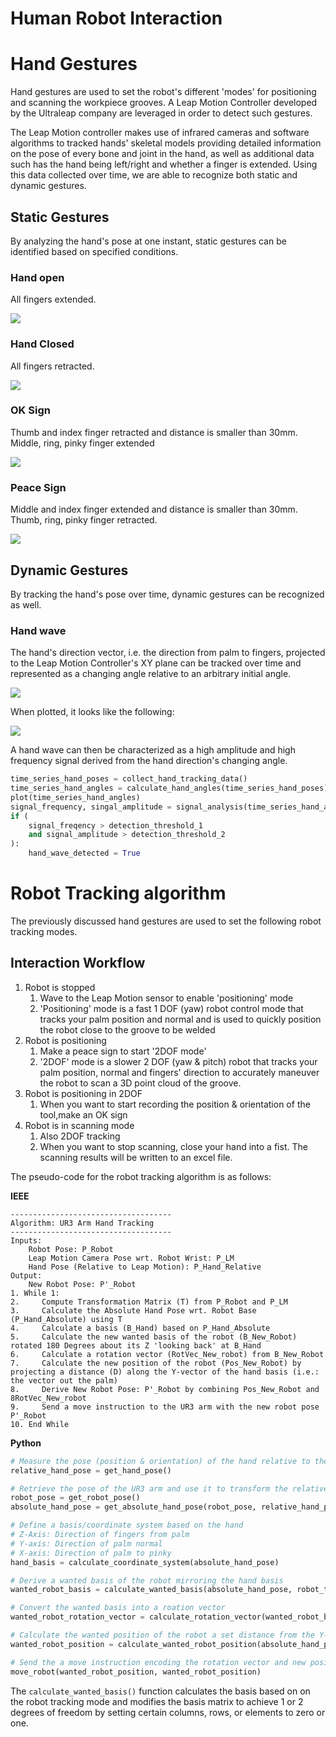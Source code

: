 # Human Robot Interaction

# Hand Gestures

Hand gestures are used to set the robot's different 'modes' for positioning and scanning the workpiece grooves. A Leap Motion Controller developed by the Ultraleap company are leveraged in order to detect such gestures.

The Leap Motion controller makes use of infrared cameras and software algorithms to tracked hands' skeletal models providing detailed information on the pose of every bone and joint in the hand, as well as additional data such has the hand being left/right and whether a finger is extended. Using this data collected over time, we are able to recognize both static and dynamic gestures. 

## Static Gestures

By analyzing the hand's pose at one instant, static gestures can be identified based on specified conditions.

### Hand open

All fingers extended.

![](gesture_open_hand.png)


### Hand Closed

All fingers retracted.

![](./gesture_closed_hand.png)


### OK Sign

Thumb and index finger retracted and distance is smaller than 30mm. Middle, ring, pinky finger extended

![](gesture_ok.png)


### Peace Sign

Middle and index finger extended and distance is smaller than 30mm. Thumb, ring, pinky finger retracted.

![](gesture_peace.png)

## Dynamic Gestures

By tracking the hand's pose over time, dynamic gestures can be recognized as well.

### Hand wave

The hand's direction vector, i.e. the direction from palm to fingers, projected to the Leap Motion Controller's XY plane can be tracked over time and represented as a changing angle relative to an arbitrary initial angle.

![](./hand_wave_diagram.png)

When plotted, it looks like the following:

![](Figure_1.png)

A hand wave can then be characterized as a high amplitude and high frequency signal derived from the hand direction's changing angle.

```python
time_series_hand_poses = collect_hand_tracking_data()
time_series_hand_angles = calculate_hand_angles(time_series_hand_poses)
plot(time_series_hand_angles)
signal_frequency, singal_amplitude = signal_analysis(time_series_hand_angles)
if (
    signal_freqency > detection_threshold_1
    and signal_amplitude > detection_threshold_2
):
    hand_wave_detected = True

```

# Robot Tracking algorithm

The previously discussed hand gestures are used to set the following robot tracking modes.

## Interaction Workflow

1. Robot is stopped
   1. Wave to the Leap Motion sensor to enable 'positioning' mode
   2. 'Positioning' mode is a fast 1 DOF (yaw) robot control mode that tracks your palm position and normal and is used to quickly position the robot close to the groove to be welded
2. Robot is positioning
   1. Make a peace sign to start '2DOF mode'
   2. '2DOF' mode is a slower 2 DOF (yaw & pitch) robot that tracks your palm position, normal and fingers' direction to accurately maneuver the robot to scan a 3D point cloud of the groove.
3. Robot is positioning in 2DOF
   1. When you want to start recording the position & orientation of the tool,make an OK sign
4. Robot is in scanning mode
   1. Also 2DOF tracking
   2. When you want to stop scanning, close your hand into a fist. The scanning results will be written to an excel file.

The pseudo-code for the robot tracking algorithm is as follows:

**IEEE**


```
------------------------------------
Algorithm: UR3 Arm Hand Tracking
------------------------------------
Inputs: 
    Robot Pose: P_Robot
    Leap Motion Camera Pose wrt. Robot Wrist: P_LM
    Hand Pose (Relative to Leap Motion): P_Hand_Relative
Output:
    New Robot Pose: P'_Robot
1. While 1:
2.     Compute Transformation Matrix (T) from P_Robot and P_LM
3.     Calculate the Absolute Hand Pose wrt. Robot Base (P_Hand_Absolute) using T
4.     Calculate a basis (B_Hand) based on P_Hand_Absolute
5.     Calculate the new wanted basis of the robot (B_New_Robot) rotated 180 Degrees about its Z 'looking back' at B_Hand
6.     Calculate a rotation vector (RotVec_New_robot) from B_New_Robot
7.     Calculate the new position of the robot (Pos_New_Robot) by projecting a distance (D) along the Y-vector of the hand basis (i.e.: the vector out the palm)
8.     Derive New Robot Pose: P'_Robot by combining Pos_New_Robot and 8RotVec_New_robot
9.     Send a move instruction to the UR3 arm with the new robot pose P'_Robot
10. End While

```

**Python**

```python
# Measure the pose (position & orientation) of the hand relative to the Leap Motion Controller
relative_hand_pose = get_hand_pose()

# Retrieve the pose of the UR3 arm and use it to transform the relative position of the hand into the absolute coordinate frame of the UR3 Arm
robot_pose = get_robot_pose()
absolute_hand_pose = get_absolute_hand_pose(robot_pose, relative_hand_pose)

# Define a basis/coordinate system based on the hand
# Z-Axis: Direction of fingers from palm
# Y-axis: Direction of palm normal
# X-axis: Direction of palm to pinky
hand_basis = calculate_coordinate_system(absolute_hand_pose)

# Derive a wanted basis of the robot mirroring the hand basis
wanted_robot_basis = calculate_wanted_basis(absolute_hand_pose, robot_tracking_mode)

# Convert the wanted basis into a roation vector
wanted_robot_rotation_vector = calculate_rotation_vector(wanted_robot_basis)

# Calculate the wanted position of the robot a set distance from the Y-component of the hand basis, i.e. the vector pointing out from the palm.
wanted_robot_position = calculate_wanted_robot_position(absolute_hand_pose, robot_hand_distance)

# Send the a move instruction encoding the rotation vector and new position to the UR robot
move_robot(wanted_robot_position, wanted_robot_position)
```

The `calculate_wanted_basis()` function calculates the basis based on on the robot tracking mode and modifies the basis matrix to achieve 1 or 2 degrees of freedom by setting certain columns, rows, or elements to zero or one.



